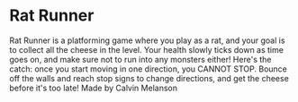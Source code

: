 # Rat Runner
Rat Runner is a platforming game where you play as a rat, and your goal is to collect all the cheese in the level. Your health slowly ticks down as time goes on, and make sure not to run into any monsters either! Here's the catch: once you start moving in one direction, you CANNOT STOP. Bounce off the walls and reach stop signs to change directions, and get the cheese before it's too late!
Made by Calvin Melanson
